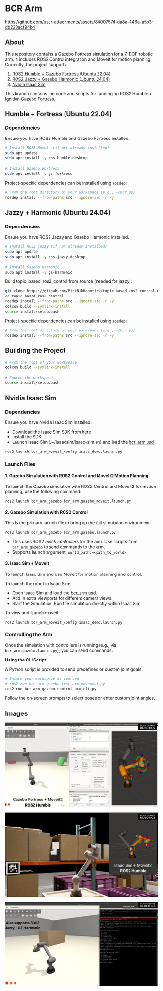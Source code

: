 # BCR Arm


https://github.com/user-attachments/assets/8400757d-da8a-446a-a5b3-db223acf94b4


## About

This repository contains a Gazebo Fortress simulation for a 7-DOF robotic arm. It includes ROS2 Control integration and MoveIt for motion planning. Currently, the project supports:

1. [ROS2 Humble + Gazebo Fortress (Ubuntu 22.04)](#humble--fortress-ubuntu-2204)
2. [ROS2 Jazzy + Gazebo Harmonic (Ubuntu 24.04)](#jazzy--harmonic-ubuntu-2404)
3. [Nvidia Isaac Sim](#nvidia-isaac-sim)


This branch contains the code and scripts for running on ROS2 Humble + Ignition Gazebo Fortress.

## Humble + Fortress (Ubuntu 22.04)

### Dependencies

Ensure you have ROS2 Humble and Gazebo Fortress installed.

```bash
# Install ROS2 Humble (if not already installed)
sudo apt update
sudo apt install -y ros-humble-desktop

# Install Gazebo Fortress
sudo apt install -y gz-fortress
```

Project-specific dependencies can be installed using `rosdep`:
```bash
# From the root directory of your workspace (e.g., ~/bcr_ws)
rosdep install --from-paths src --ignore-src -r -y
```

## Jazzy + Harmonic (Ubuntu 24.04)

### Dependencies

Ensure you have ROS2 Jazzy and Gazebo Harmonic installed.

```bash
# Install ROS2 jazzy (if not already installed)
sudo apt update
sudo apt install -y ros-jazzy-desktop

# Install Gazebo Harmonic
sudo apt install -y gz-harmonic
```

Build topic_based_ros2_control from source (needed for jazzy):

```bash
git clone https://github.com/PickNikRobotics/topic_based_ros2_control.git
cd topic_based_ros2_control
rosdep install --from-paths src --ignore-src -r -y
colcon build --symlink-install
source install/setup.bash
```

Project-specific dependencies can be installed using `rosdep`:
```bash
# From the root directory of your workspace (e.g., ~/bcr_ws)
rosdep install --from-paths src --ignore-src -r -y
```
## Building the Project

```bash
# From the root of your workspace
colcon build --symlink-install

# Source the workspace
source install/setup.bash
```

## Nvidia Isaac Sim

### Dependencies

Ensure you have Nvidia Isaac Sim installed.

- Download the Isaac Sim SDK from [here](https://developer.nvidia.com/isaac-sim)
- Install the SDK
- Launch Isaac Sim (.~/isaacsim/isaac-sim.sh) and load the [bcr_arm usd](isaacsim/bcr_arm_scene.usd)

```bash
ros2 launch bcr_arm_moveit_config isaac_demo.launch.py
```

### Launch Files

#### 1. Gazebo Simulation with ROS2 Control and MoveIt2 Motion Planning
To launch the Gazebo simulation with ROS2 Control and MoveIt2 for motion planning, use the following command:
```bash
ros2 launch bcr_arm_gazebo bcr_arm.gazebo_moveit.launch.py
```

#### 2. Gazebo Simulation with ROS2 Control

This is the primary launch file to bring up the full simulation environment.
```bash
ros2 launch bcr_arm_gazebo bcr_arm.gazebo.launch.py
```
-  This uses ROS2 *mock controllers* for the arm. Use scripts from `bcr_arm_gazebo` to send commands to the arm.
-  Supports launch argument: `world_path:=<path_to_world>`


#### 3. Isaac Sim + Moveit 

To launch Isaac Sim and use Moveit for motion planning and control.

To launch the robot in Isaac Sim:

- Open Isaac Sim and load the [bcr_arm usd](isaacsim/bcr_arm_scene.usd).
- Add in extra viewports for different camera views.
- Start the Simulation: Run the simulation directly within Isaac Sim.

To view and launch moveit:

```bash
ros2 launch bcr_arm_moveit_config isaac_demo.launch.py
```

### Controlling the Arm

Once the simulation with controllers is running (e.g., via `bcr_arm.gazebo.launch.py`), you can send commands.

**Using the CLI Script:**

A Python script is provided to send predefined or custom joint goals.
```bash
# Ensure your workspace is sourced
# ros2 run bcr_arm_gazebo test_arm_movement.py
ros2 run bcr_arm_gazebo control_arm_cli.py
```
Follow the on-screen prompts to select poses or enter custom joint angles.


## Images

![Gazebo BCR Arm simulation with Moveit2](images/gz_img1.png)

![Isaac Sim BCR Arm simulation with Moveit2](images/isaac_img2.png)

![Jazzy BCR Arm simulation](images/jazzy_img3.png)
